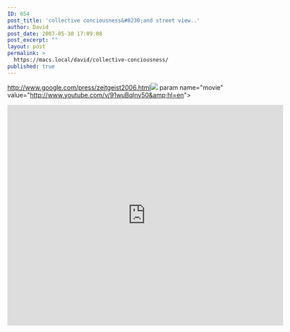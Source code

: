 ```yaml
---
ID: 654
post_title: 'collective conciousness&#8230;and street view..'
author: David
post_date: 2007-05-30 17:09:08
post_excerpt: ""
layout: post
permalink: >
  https://macs.local/david/collective-conciousness/
published: true
---
```

<a href="http://www.google.com/press/zeitgeist2006.html">http://www.google.com/press/zeitgeist2006.html</a><img src="http://www.davidawindham.com/images/areasearchstats.png" />
param name="movie" value="http://www.youtube.com/v/91wuBqlny50&amp;hl=en"&gt;

<embed src="http://www.youtube.com/v/91wuBqlny50&amp;hl=en" type="application/x-shockwave-flash" wmode="transparent" height="500" width="625"></embed>